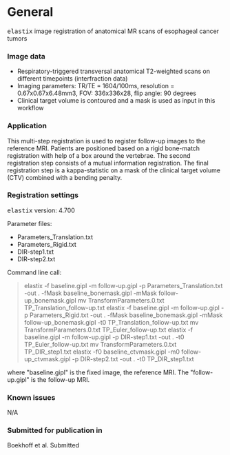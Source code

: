 # General

<tt>elastix</tt> image registration of anatomical MR scans of esophageal cancer tumors

### Image data

* Respiratory-triggered transversal anatomical T2-weighted scans on different timepoints (interfraction data)
* Imaging parameters: TR/TE = 1604/100ms, resolution = 0.67x0.67x6.48mm3, FOV: 336x336x28, flip angle: 90 degrees
* Clinical target volume is contoured and a mask is used as input in this workflow

### Application

This multi-step registration is used to register follow-up images to the reference MRI. Patients are positioned based on a rigid bone-match registration with help of a box around the vertebrae. The second registration step consists of a mutual information registration. The final registration step is a kappa-statistic on a mask of the clinical target volume (CTV) combined with a bending penalty.

### Registration settings

<tt>elastix</tt> version: 4.700

Parameter files:
* Parameters_Translation.txt
* Parameters_Rigid.txt
* DIR-step1.txt
* DIR-step2.txt


Command line call:

> elastix -f baseline.gipl -m follow-up.gipl -p Parameters_Translation.txt -out . -fMask baseline_bonemask.gipl -mMask follow-up_bonemask.gipl
> mv TransformParameters.0.txt TP_Translation_follow-up.txt
> elastix -f baseline.gipl -m follow-up.gipl -p Parameters_Rigid.txt -out . -fMask baseline_bonemask.gipl -mMask follow-up_bonemask.gipl -t0 TP_Translation_follow-up.txt
> mv TransformParameters.0.txt TP_Euler_follow-up.txt
> elastix -f baseline.gipl -m follow-up.gipl -p DIR-step1.txt -out . -t0 TP_Euler_follow-up.txt
> mv TransformParameters.0.txt TP_DIR_step1.txt
> elastix -f0 baseline_ctvmask.gipl -m0 follow-up_ctvmask.gipl -p DIR-step2.txt -out . -t0 TP_DIR_step1.txt


where "baseline.gipl" is the fixed image, the reference MRI. The "follow-up.gipl" is the follow-up MRI.

### Known issues

N/A

### Submitted for publication in

Boekhoff et al. Submitted
